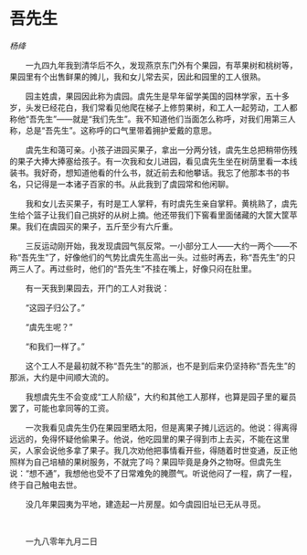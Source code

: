 # 吾先生

*杨绛*

　　一九四九年我到清华后不久，发现燕京东门外有个果园，有苹果树和桃树等，果园里有个出售鲜果的摊儿，我和女儿常去买，因此和园里的工人很熟。

　　园主姓虞，果园因此称为虞园。虞先生是早年留学美国的园林学家，五十多岁，头发已经花白，我们常看见他爬在梯子上修剪果树，和工人一起劳动，工人都称他“吾先生”——就是“我们先生”。我不知道他们当面怎么称呼，对我们用第三人称，总是“吾先生”。这称呼的口气里带着拥护爱戴的意思。

　　虞先生和蔼可亲。小孩子进园买果子，拿出一分两分钱，虞先生总把稍带伤残的果子大捧大捧塞给孩子。有一次我和女儿进园，看见虞先生坐在树荫里看一本线装书。我好奇，想知道他看的什么书，就近前去和他攀话。我忘了他那本书的书名，只记得是一本诸子百家的书。从此我到了虞园常和他闲聊。

　　我和女儿去买果子，有时是工人掌秤，有时虞先生亲自掌秤。黄桃熟了，虞先生给个篮子让我们自己挑好的从树上摘。他还带我们下窖看里面储藏的大筐大筐苹果。我们在虞园买的果子，五斤至少有六斤重。

　　三反运动刚开始，我发现虞园气氛反常。一小部分工人——大约一两个——不称“吾先生”了，好像他们的气势比虞先生高出一头。过些时再去，称“吾先生”的只两三人了。再过些时，他们的“吾先生”不挂在嘴上，好像只闷在肚里。

　　有一天我到果园去，开门的工人对我说：

　　“这园子归公了。”

　　“虞先生呢？”

　　“和我们一样了。”

　　这个工人不是最初就不称“吾先生”的那派，也不是到后来仍坚持称“吾先生”的那派，大约是中间顺大流的。

　　我想虞先生不会变成“工人阶级”，大约和其他工人那样，也算是园子里的雇员罢了，可能也拿同等的工资。

　　一次我看见虞先生仍在果园里晒太阳，但是离果子摊儿远远的。他说：得离得远远的，免得怀疑他偷果子。他说，他吃园里的果子得到市上去买，不能在这里买，人家会说他多拿了果子。我几次劝他把事情看开些，得随着时世变通，反正他照样为自己培植的果树服务，不就完了吗？果园毕竟是身外之物呀。但虞先生说：“想不通”，我想他也受不了日常难免的腌臜气。听说他闷了一程，病了一程，终于自己触电去世。

　　没几年果园夷为平地，建造起一片房屋。如今虞园旧址已无从寻觅。

<br />

　　一九八零年九月二日